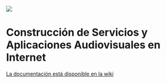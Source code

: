 ![](https://raw.githubusercontent.com/myTeachingURJC/2018-19-CSAAI/master/wiki/Portada/Portada.png)

# Construcción de Servicios y Aplicaciones Audiovisuales en Internet

[La documentación está disponible en la wiki](https://github.com/myTeachingURJC/2018-19-CSAAI/wiki)
